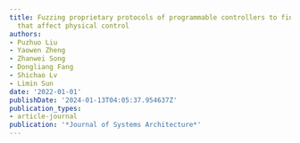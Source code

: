 ```yaml
---
title: Fuzzing proprietary protocols of programmable controllers to find vulnerabilities
  that affect physical control
authors:
- Puzhuo Liu
- Yaowen Zheng
- Zhanwei Song
- Dongliang Fang
- Shichao Lv
- Limin Sun
date: '2022-01-01'
publishDate: '2024-01-13T04:05:37.954637Z'
publication_types:
- article-journal
publication: '*Journal of Systems Architecture*'
---
```


